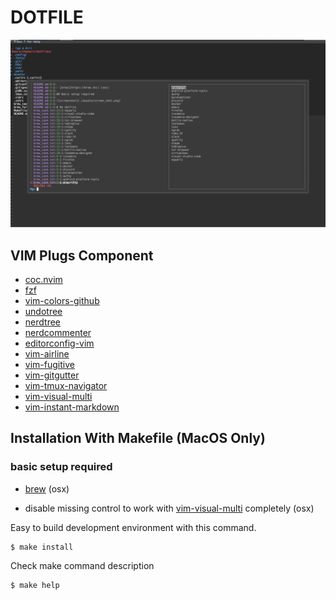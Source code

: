 # DOTFILE

![screenshot](./assets/screen_shot.png)

## VIM Plugs Component

- [coc.nvim](https://github.com/neoclide/coc.nvim)
- [fzf](https://github.com/junegunn/fzf.vim)
- [vim-colors-github](https://github.com/cormacrelf/vim-colors-github)
- [undotree](https://github.com/mbbill/undotree)
- [nerdtree](https://github.com/preservim/nerdtree)
- [nerdcommenter](https://github.com/preservim/nerdcommenter)
- [editorconfig-vim](https://github.com/editorconfig/editorconfig-vim)
- [vim-airline](https://github.com/vim-airline/vim-airline)
- [vim-fugitive](https://github.com/tpope/vim-fugitive)
- [vim-gitgutter](https://github.com/airblade/vim-gitgutter)
- [vim-tmux-navigator](https://github.com/christoomey/vim-tmux-navigator)
- [vim-visual-multi](https://github.com/mg979/vim-visual-multi)
- [vim-instant-markdown](https://github.com/instant-markdown/vim-instant-markdown)

## Installation With Makefile (MacOS Only)

### basic setup required

- [brew](https://brew.sh/) (osx)

- disable missing control to work with [vim-visual-multi](https://github.com/mg979/vim-visual-multi) completely (osx)

Easy to build development environment with this command.

```
$ make install
```

Check make command description

```
$ make help
```
